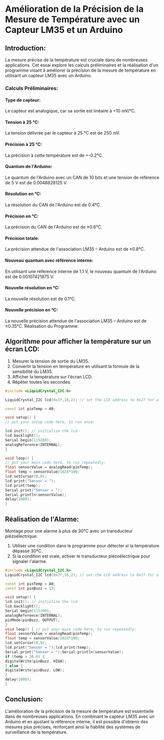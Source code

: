 # Amélioration de la Précision de la Mesure de Température avec un Capteur LM35 et un Arduino

## Introduction:
La mesure précise de la température est cruciale dans de nombreuses applications. Cet essai explore les calculs préliminaires et la réalisation d'un programme visant à améliorer la précision de la mesure de température en utilisant un capteur LM35 avec un Arduino.

### Calculs Préliminaires:

#### Type de capteur:
Le capteur est analogique, car sa sortie est linéaire à +10 mV/°C.
#### Tension à 25 °C:
La tension délivrée par le capteur à 25 °C est de 250 mV.
#### Précision à 25 °C: 
La précision à cette température est de +-0.2°C.
#### Quantum de l'Arduino: 
Le quantum de l'Arduino avec un CAN de 10 bits et une tension de référence de 5 V est de 0.0048828125 V.
#### Résolution en °C: 
La résolution du CAN de l'Arduino est de 0.4°C.
#### Précision en °C: 
La précision du CAN de l'Arduino est de ±0.6°C.
#### Précision totale: 
La précision attendue de l'association LM35 – Arduino est de ±0.8°C.
#### Nouveau quantum avec référence interne: 
En utilisant une référence interne de 1.1 V, le nouveau quantum de l'Arduino est de 0.00107421875 V.
#### Nouvelle résolution en °C: 
La nouvelle résolution est de 0.1°C.
#### Nouvelle précision en °C: 
La nouvelle précision attendue de l'association LM35 – Arduino est de ±0.35°C.
Réalisation du Programme:

## Algorithme pour afficher la température sur un écran LCD:
1. Mesurer la tension de sortie du LM35.
2. Convertir la tension en température en utilisant la formule de la sensibilité du LM35.
3. Afficher la température sur l'écran LCD.
4. Répéter toutes les secondes.
```cpp
#include <LiquidCrystal_I2C.h>

LiquidCrystal_I2C lcd(0x3f,16,2); // set the LCD address to 0x27 for a 16 chars and 2 line display

const int pinTemp = A0;

void setup() {
// put your setup code here, to run once:

lcd.init(); // initialize the lcd 
lcd.backlight();
Serial.begin(115200);
analogReference(INTERNAL);
}

void loop() {
// put your main code here, to run repeatedly:
float sensorValue = analogRead(pinTemp);
float temp = sensorValue/1024*100;
lcd.setCursor(0,0);
lcd.print("Sensor = ");
lcd.print(temp);
Serial.print("Sensor = ");
Serial.println(sensorValue);
delay(1000);
}
```
## Réalisation de l'Alarme:

Montage pour une alarme à plus de 30°C avec un transducteur piézoélectrique:
1. Utiliser une condition dans le programme pour détecter si la température dépasse 30°C.
2. Si la condition est vraie, activer le transducteur piézoélectrique pour signaler l'alarme.
```cpp
#include <LiquidCrystal_I2C.h>
LiquidCrystal_I2C lcd(0x3f,16,2); // set the LCD address to 0x27 for a 16 chars and 2 line display

const int pinTemp = A0;
const int pinBuzz = 13;

void setup() {
lcd.init(); // initialize the lcd 
lcd.backlight();
Serial.begin(115200);
analogReference(INTERNAL);
pinMode(pinBuzz, OUTPUT);
}
void loop() { // put your main code here, to run repeatedly:
float sensorValue = analogRead(pinTemp);
float temp = sensorValue/1024*100;
lcd.setCursor(0,0);
lcd.print("Sensor = ");lcd.print(temp);
Serial.print("Sensor = ");Serial.println(sensorValue);
if (temp > 30.0) {
digitalWrite(pinBuzz, HIGH);
} else {
digitalWrite(pinBuzz, LOW);
}
delay(1000);
}
```
## Conclusion:
L'amélioration de la précision de la mesure de température est essentielle dans de nombreuses applications. En combinant le capteur LM35 avec un Arduino et en ajustant la référence interne, il est possible d'obtenir des mesures plus précises, renforçant ainsi la fiabilité des systèmes de surveillance de la température.